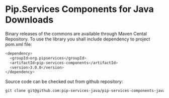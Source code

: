 # Pip.Services Components for Java Downloads

Binary releases of the commons are available through Maven Cental Repository. 
To use the library you shall include dependency to project pom.xml file:

```bash
<dependency>
  <groupId>org.pipservices</groupId>
  <artifactId>pip-services-components</artifactId>
  <version>3.0.0</version>
</dependency>
``` 

Source code can be checked out from github repository:

```bash
git clone git@github.com:pip-services-java/pip-services-components-java.git
```
